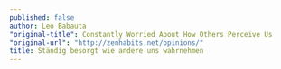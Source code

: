 ```yaml
---
published: false
author: Leo Babauta
"original-title": Constantly Worried About How Others Perceive Us
"original-url": "http://zenhabits.net/opinions/"
title: Ständig besorgt wie andere uns wahrnehmen
---
```


